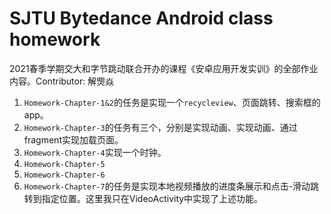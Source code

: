 # SJTU Bytedance Android class homework

2021春季学期交大和字节跳动联合开办的课程《安卓应用开发实训》的全部作业内容。Contributor: 解煚焱

1. `Homework-Chapter-1&2`的任务是实现一个`recycleview`、页面跳转、搜索框的app。
2. `Homework-Chapter-3`的任务有三个，分别是实现动画、实现动画、通过fragment实现加载页面。
3. `Homework-Chapter-4`实现一个时钟。
4. `Homework-Chapter-5`
5. `Homework-Chapter-6`
6. `Homework-Chapter-7`的任务是实现本地视频播放的进度条展示和点击-滑动跳转到指定位置。这里我只在VideoActivity中实现了上述功能。

